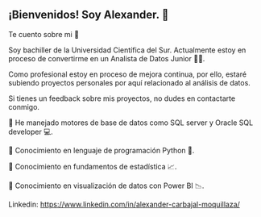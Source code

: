 ## ¡Bienvenidos! Soy Alexander. 👋

Te cuento sobre mi :raising_hand:

Soy bachiller de la Universidad Científica del Sur. Actualmente estoy en proceso de convertirme en un Analista de Datos Junior 👩‍💻.

Como profesional estoy en proceso de mejora continua, por ello, estaré subiendo proyectos personales por aquí relacionado al análisis de datos. 

Si tienes un feedback sobre mis proyectos, no dudes en contactarte conmigo.



  📌 He manejado motores de base de datos como SQL server y Oracle SQL developer :computer:.
  
  📌 Conocimiento en lenguaje de programación Python 🐍.
  
  📌 Conocimiento en fundamentos de estadística :chart_with_upwards_trend:.
  
  📌 Conocimiento en visualización de datos con Power BI :chart_with_downwards_trend:.
  
  
  Linkedin: https://www.linkedin.com/in/alexander-carbajal-moquillaza/

<!--
**AlexanderCarbajalMoquillaza/AlexanderCarbajalMoquillaza** is a ✨ _special_ ✨ repository because its `README.md` (this file) appears on your GitHub profile.

Here are some ideas to get you started:

- 🔭 I’m currently working on ...
- 🌱 I’m currently learning ...
- 👯 I’m looking to collaborate on ...
- 🤔 I’m looking for help with ...
- 💬 Ask me about ...
- 📫 How to reach me: ...
- 😄 Pronouns: ...
- ⚡ Fun fact: ...
-->
